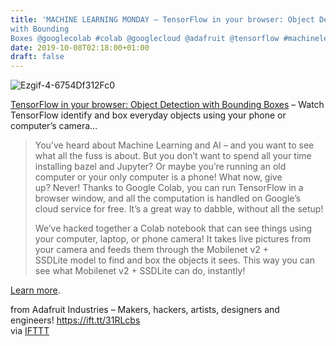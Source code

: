 ```yaml
---
title: 'MACHINE LEARNING MONDAY – TensorFlow in your browser: Object Detection
with Bounding
Boxes @googlecolab #colab @googlecloud @adafruit @tensorflow #machinelearning #tinyML #tensorflow'
date: 2019-10-08T02:18:00+01:00
draft: false
---
```


![Ezgif-4-6754Df312Fc0](https://cdn-blog.adafruit.com/uploads/2019/10/ezgif-4-6754df312fc0.gif)

[TensorFlow in your browser: Object Detection with Bounding Boxes](https://learn.adafruit.com/tensorflow-in-your-browser-object-detection-with-bounding-boxes?view=all) – Watch TensorFlow identify and box everyday objects using your phone or computer’s camera…

> You’ve heard about Machine Learning and AI – and you want to see what all the fuss is about. But you don’t want to spend all your time installing bazel and Jupyter? Or maybe you’re running an old computer or your only computer is a phone! What now, give up? Never! Thanks to Google Colab, you can run TensorFlow in a browser window, and all the computation is handled on Google’s cloud service for free. It’s a great way to dabble, without all the setup!
> 
> We’ve hacked together a Colab notebook that can see things using your computer, laptop, or phone camera! It takes live pictures from your camera and feeds them through the Mobilenet v2 + SSDLite model to find and box the objects it sees. This way you can see what Mobilenet v2 + SSDLite can do, instantly!

[Learn more](https://learn.adafruit.com/tensorflow-in-your-browser-object-detection-with-bounding-boxes?view=all).

  
  
from Adafruit Industries – Makers, hackers, artists, designers and engineers! https://ift.tt/31RLcbs  
via [IFTTT](https://ifttt.com/?ref=da&site=blogger)
